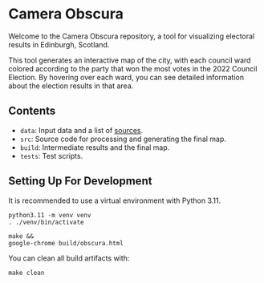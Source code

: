# Camera Obscura

Welcome to the Camera Obscura repository, a tool for visualizing electoral results in Edinburgh, Scotland.

This tool generates an interactive map of the city, with each council ward colored according to the party that won the most votes in the 2022 Council Election. By hovering over each ward, you can see detailed information about the election results in that area.

## Contents

- `data`: Input data and a list of [sources](data/SOURCES.md).
- `src`: Source code for processing and generating the final map.
- `build`: Intermediate results and the final map.
- `tests`: Test scripts.

## Setting Up For Development

It is recommended to use a virtual environment with Python 3.11.

```
python3.11 -m venv venv
. ./venv/bin/activate

make &&
google-chrome build/obscura.html
```

You can clean all build artifacts with:

```
make clean
```
